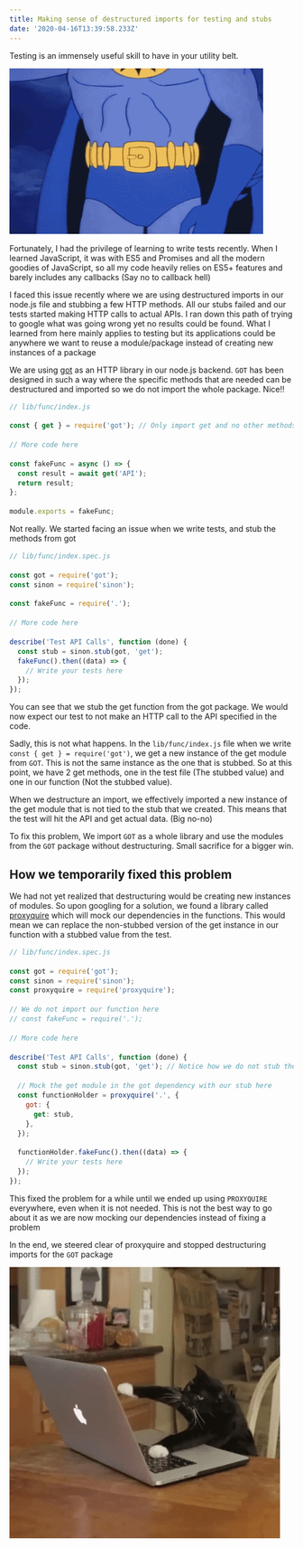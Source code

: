 ```yaml
---
title: Making sense of destructured imports for testing and stubs
date: '2020-04-16T13:39:58.233Z'
---
```


Testing is an immensely useful skill to have in your utility belt.

![Batman Utility Belt](./batman_utility_belt.gif)

Fortunately, I had the privilege of learning to write tests recently. When I learned JavaScript, it was with ES5 and Promises and all the modern goodies of JavaScript, so all my code heavily relies on ES5+ features and barely includes any callbacks (Say no to callback hell)

I faced this issue recently where we are using destructured imports in our node.js file and stubbing a few HTTP methods. All our stubs failed and our tests started making HTTP calls to actual APIs. I ran down this path of trying to google what was going wrong yet no results could be found. What I learned from here mainly applies to testing but its applications could be anywhere we want to reuse a module/package instead of creating new instances of a package

We are using [got](https://www.npmjs.com/package/got) as an HTTP library in our node.js backend. `GOT` has been designed in such a way where the specific methods that are needed can be destructured and imported so we do not import the whole package. Nice!!

```javascript
// lib/func/index.js

const { get } = require('got'); // Only import get and no other methods

// More code here

const fakeFunc = async () => {
  const result = await get('API');
  return result;
};

module.exports = fakeFunc;
```

Not really. We started facing an issue when we write tests, and stub the methods from got

```javascript
// lib/func/index.spec.js

const got = require('got');
const sinon = require('sinon');

const fakeFunc = require('.');

// More code here

describe('Test API Calls', function (done) {
  const stub = sinon.stub(got, 'get');
  fakeFunc().then((data) => {
    // Write your tests here
  });
});
```

You can see that we stub the get function from the got package. We would now expect our test to not make an HTTP call to the API specified in the code.

Sadly, this is not what happens. In the `lib/func/index.js` file when we write `const { get } = require('got')`, we get a new instance of the get module from `GOT`. This is not the same instance as the one that is stubbed. So at this point, we have 2 get methods, one in the test file (The stubbed value) and one in our function (Not the stubbed value).

When we destructure an import, we effectively imported a new instance of the get module that is not tied to the stub that we created. This means that the test will hit the API and get actual data. (Big no-no)

To fix this problem, We import `GOT` as a whole library and use the modules from the `GOT` package without destructuring. Small sacrifice for a bigger win.

## How we temporarily fixed this problem

We had not yet realized that destructuring would be creating new instances of modules. So upon googling for a solution, we found a library called [proxyquire](https://www.npmjs.com/package/proxyquire) which will mock our dependencies in the functions. This would mean we can replace the non-stubbed version of the get instance in our function with a stubbed value from the test.

```javascript
// lib/func/index.spec.js

const got = require('got');
const sinon = require('sinon');
const proxyquire = require('proxyquire');

// We do not import our function here
// const fakeFunc = require('.');

// More code here

describe('Test API Calls', function (done) {
  const stub = sinon.stub(got, 'get'); // Notice how we do not stub the got module here

  // Mock the get module in the got dependency with our stub here
  const functionHolder = proxyquire('.', {
    got: {
      get: stub,
    },
  });

  functionHolder.fakeFunc().then((data) => {
    // Write your tests here
  });
});
```

This fixed the problem for a while until we ended up using `PROXYQUIRE` everywhere, even when it is not needed. This is not the best way to go about it as we are now mocking our dependencies instead of fixing a problem

In the end, we steered clear of proxyquire and stopped destructuring imports for the `GOT` package

![Working cat](./working_cat.gif)
